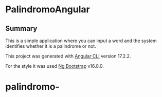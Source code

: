 # PalindromoAngular

## Summary
This is a simple application where you can input a word and the system identifies whether it is a palindrome or not.

This project was generated with [Angular CLI](https://github.com/angular/angular-cli) version 17.2.2.

For the style it was used [Ng Bootstrap](https://ng-bootstrap.github.io/#/home) v16.0.0.
# palindromo-
